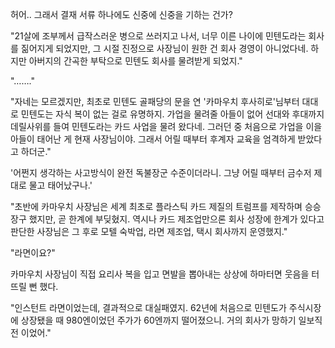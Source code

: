 허어.. 그래서 결재 서류 하나에도 신중에 신중을 기하는 건가?

"21살에 조부께서 급작스러운 병으로 쓰러지고 나서, 너무 이른 나이에 민텐도라는 회사를 짊어지게 되었지만, 그 시절 진정으로 사장님이 원한 건 회사 경영이 아니었다네. 하지만 아버지의 간곡한 부탁으로 민텐도 회사를 물려받게 되었지."

"……."

"자네는 모르겠지만, 최초로 민텐도 골패당의 문을 연 '카마우치 후사히로'님부터 대대로 민텐도는 자식 복이 없는 걸로 유명하지. 가업을 물려줄 아들이 없어 선대와 후대까지 데릴사위를 들여 민텐도라는 카드 사업을 물려 왔다네. 그러던 중 처음으로 가업을 이을 아들이 태어난 게 현재 사장님이야. 그래서 어릴 때부터 후계자 교육을 엄격하게 받았다고 하더군."

'어쩐지 생각하는 사고방식이 완전 독불장군 수준이더라니. 그냥 어릴 때부터 금수저 제대로 물고 태어났구나.'

"초반에 카마우치 사장님은 세계 최초로 플라스틱 카드 제질의 트럼프를 제작하며 승승장구 했지만, 곧 한계에 부딪혔지. 역시나 카드 제조업만으론 회사 성장에 한계가 있다고 판단한 사장님은 그 후로 모텔 숙박업, 라면 제조업, 택시 회사까지 운영했지."

"라면이요?"

카마우치 사장님이 직접 요리사 복을 입고 면발을 뽑아내는 상상에 하마터면 웃음을 터뜨릴 뻔 했다.

"인스턴트 라면이었는데, 결과적으로 대실패였지. 62년에 처음으로 민텐도가 주식시장에 상장됐을 때 980엔이었던 주가가 60엔까지 떨어졌으니. 거의 회사가 망하기 일보직전 이었어."